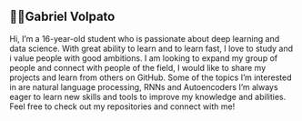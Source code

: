 ## 👩‍💻Gabriel Volpato

Hi, I’m a 16-year-old student who is passionate about deep learning and data science. With great ability to learn and to learn fast, I love to study and i value people with good ambitions. I am looking to expand my group of people and connect with people of the field, I would like to share my projects and learn from others on GitHub. Some of the topics I’m interested in are natural language processing, RNNs and Autoencoders I’m always eager to learn new skills and tools to improve my knowledge and abilities. Feel free to check out my repositories and connect with me!
